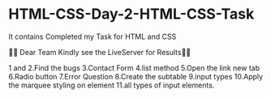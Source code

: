 # HTML-CSS-Day-2-HTML-CSS-Task
It contains Completed my Task for HTML and CSS

👀👀 Dear Team Kindly see the LiveServer for Results👀👀

1 and 2.Find the bugs
3.Contact Form
4.list method
5.Open the link new tab
6.Radio button
7.Error Question
8.Create the subtable
9.input types
10.Apply the marquee styling on element
11.all types of input elements.
